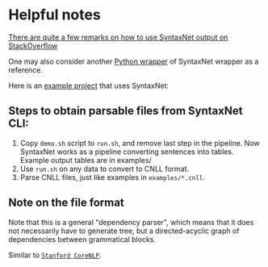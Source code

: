 # Helpful notes
[There are quite a few remarks on how to use SyntaxNet output on StackOverflow](https://stackoverflow.com/questions/37875614/how-to-use-syntaxnet-output)

One may also consider another [Python wrapper](https://medium.com/blog-bigdatext/open-sourcing-our-syntaxnet-wrappper-f9bb7baf0e7d) of SyntaxNet wrapper as a reference.


Here is an [example project](http://www.davidsbatista.net/blog/2017/03/25/syntaxnet/) that uses SyntaxNet:


## Steps to obtain parsable files from SyntaxNet CLI:
1. Copy `demo.sh` script to `run.sh`, and remove last step in the pipeline.
Now SyntaxNet works as a pipeline converting sentences into tables.
Example output tables are in examples/
2. Use `run.sh` on any data to convert to CNLL format.
3. Parse CNLL files, just like examples in `examples/*.cnll`.

## Note on the file format
Note that this is a general "dependency parser", which means that it does not necessarily
have to generate tree, but a directed-acyclic graph of dependencies between grammatical blocks.

Similar to [`Stanford CoreNLP`](https://stanfordnlp.github.io/CoreNLP/).

